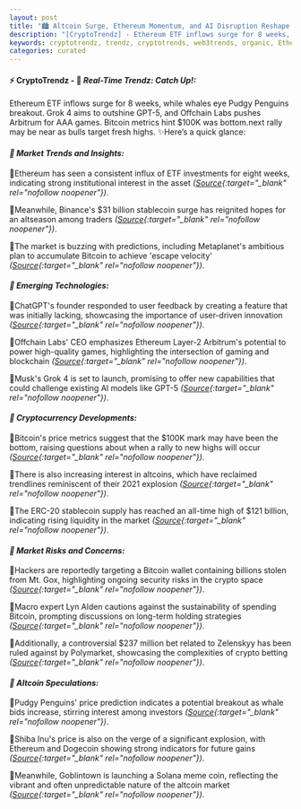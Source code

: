 ```yaml
---
layout: post
title: "🏙️ Altcoin Surge, Ethereum Momentum, and AI Disruption Reshape Crypto Narrative"
description: "[CryptoTrendz] - Ethereum ETF inflows surge for 8 weeks, while whales eye Pudgy Penguins breakout. Grok 4 aims to outshine GPT-5, and Offchain Labs pushes Arbitrum for AAA games. Bitcoin metrics hint $100K was bottom.next rally may be near as bulls target fresh highs."
keywords: cryptotrendz, trendz, cryptotrends, web3trends, organic, Ethereum, BTC, Arbitrum, stablecoin, AI, Dogecoin, Binance, crypto, CEO, Bitcoin, Growth
categories: curated
---
```


#### ⚡ CryptoTrendz - 📌 *Real-Time Trendz: Catch Up!:*

Ethereum ETF inflows surge for 8 weeks, while whales eye Pudgy Penguins breakout. Grok 4 aims to outshine GPT-5, and Offchain Labs pushes Arbitrum for AAA games. Bitcoin metrics hint $100K was bottom.next rally may be near as bulls target fresh highs. ✨Here’s a quick glance:


#### *🔖  Market Trends and Insights:*  

🔹Ethereum has seen a consistent influx of ETF investments for eight weeks, indicating strong institutional interest in the asset *([Source](https://s.avyag.com/m488){:target="_blank" rel="nofollow noopener"})*.  

🔹Meanwhile, Binance's $31 billion stablecoin surge has reignited hopes for an altseason among traders *([Source](https://s.avyag.com/jdrq){:target="_blank" rel="nofollow noopener"})*.  

🔹The market is buzzing with predictions, including Metaplanet's ambitious plan to accumulate Bitcoin to achieve 'escape velocity' *([Source](https://s.avyag.com/zm8r){:target="_blank" rel="nofollow noopener"})*.  

#### *🔖  Emerging Technologies:*  

🔹ChatGPT's founder responded to user feedback by creating a feature that was initially lacking, showcasing the importance of user-driven innovation *([Source](https://s.avyag.com/uqqj){:target="_blank" rel="nofollow noopener"})*.  

🔹Offchain Labs' CEO emphasizes Ethereum Layer-2 Arbitrum's potential to power high-quality games, highlighting the intersection of gaming and blockchain *([Source](https://s.avyag.com/91rz){:target="_blank" rel="nofollow noopener"})*.  

🔹Musk's Grok 4 is set to launch, promising to offer new capabilities that could challenge existing AI models like GPT-5 *([Source](https://s.avyag.com/0q0w){:target="_blank" rel="nofollow noopener"})*.  

#### *🔖  Cryptocurrency Developments:*  

🔹Bitcoin's price metrics suggest that the $100K mark may have been the bottom, raising questions about when a rally to new highs will occur *([Source](https://s.avyag.com/ppll){:target="_blank" rel="nofollow noopener"})*.  

🔹There is also increasing interest in altcoins, which have reclaimed trendlines reminiscent of their 2021 explosion *([Source](https://s.avyag.com/2kfp){:target="_blank" rel="nofollow noopener"})*.  

🔹The ERC-20 stablecoin supply has reached an all-time high of $121 billion, indicating rising liquidity in the market *([Source](https://s.avyag.com/iidu){:target="_blank" rel="nofollow noopener"})*.  

#### *🔖  Market Risks and Concerns:*  

🔹Hackers are reportedly targeting a Bitcoin wallet containing billions stolen from Mt. Gox, highlighting ongoing security risks in the crypto space *([Source](https://s.avyag.com/aqe3){:target="_blank" rel="nofollow noopener"})*.  

🔹Macro expert Lyn Alden cautions against the sustainability of spending Bitcoin, prompting discussions on long-term holding strategies *([Source](https://s.avyag.com/g4rl){:target="_blank" rel="nofollow noopener"})*.  

🔹Additionally, a controversial $237 million bet related to Zelenskyy has been ruled against by Polymarket, showcasing the complexities of crypto betting *([Source](https://s.avyag.com/5is4){:target="_blank" rel="nofollow noopener"})*.  

#### *🔖  Altcoin Speculations:*  

🔹Pudgy Penguins' price prediction indicates a potential breakout as whale bids increase, stirring interest among investors *([Source](https://s.avyag.com/ae9o){:target="_blank" rel="nofollow noopener"})*.  

🔹Shiba Inu's price is also on the verge of a significant explosion, with Ethereum and Dogecoin showing strong indicators for future gains *([Source](https://s.avyag.com/rgar){:target="_blank" rel="nofollow noopener"})*.  

🔹Meanwhile, Goblintown is launching a Solana meme coin, reflecting the vibrant and often unpredictable nature of the altcoin market *([Source](https://s.avyag.com/grpj){:target="_blank" rel="nofollow noopener"})*.